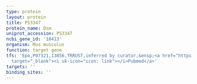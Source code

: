 ```yaml
---
type: protein
layout: protein
title: P53347
protein_name: Osm
uniprot_accession: P53347
ncbi_gene_id: '18413'
organism: Mus musculus
function: target gene
tfs: 'Epo,P07321,13856,TRRUST,inferred by curator,&ensp;<a href="https://www.ncbi.nlm.nih.gov/pubmed/?term=8605875%5Buid%5D"
  target="_blank"><i uk-icon="icon: link"></i>Pubmed</a>'
targets: ''
binding_sites: ''
---
```

